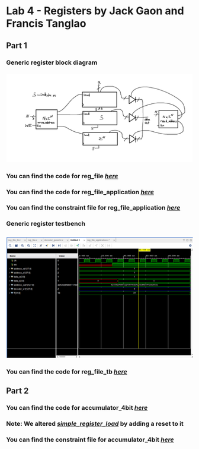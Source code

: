 # Lab 4 - Registers by Jack Gaon and Francis Tanglao

## Part 1
### Generic register block diagram
### ![Block diagram](https://github.com/fctanglao/DigitalLogicDesignUsingVerilogLabs/blob/main/Lab%204/Part%201/generic%20register%20block%20diagram.png)
### You can find the code for reg_file [*here*](https://github.com/fctanglao/DigitalLogicDesignUsingVerilogLabs/blob/main/Lab%204/Part%201/reg_file.v)
### You can find the code for reg_file_application [*here*](https://github.com/fctanglao/DigitalLogicDesignUsingVerilogLabs/blob/main/Lab%204/Part%201/reg_file_application.v)
### You can find the constraint file for reg_file_application [*here*](https://github.com/fctanglao/DigitalLogicDesignUsingVerilogLabs/blob/main/Lab%204/Part%201/Nexys-A7-100T-Master.xdc)

### Generic register testbench
### ![Testbench](https://github.com/fctanglao/DigitalLogicDesignUsingVerilogLabs/blob/main/Lab%204/Part%201/reg_file%20testbench.png)
### You can find the code for reg_file_tb [*here*](https://github.com/fctanglao/DigitalLogicDesignUsingVerilogLabs/blob/main/Lab%204/Part%201/reg_file_tb.v)

## Part 2
### You can find the code for accumulator_4bit [*here*](https://github.com/fctanglao/DigitalLogicDesignUsingVerilogLabs/blob/main/Lab%204/Part%202/accumulator_4bit.v)
### Note: We altered [*simple_register_load*](https://github.com/fctanglao/DigitalLogicDesignUsingVerilogLabs/blob/main/Lab%204/Part%202/simple_register_load.v) by adding a reset to it
### You can find the constraint file for accumulator_4bit [*here*](https://github.com/fctanglao/DigitalLogicDesignUsingVerilogLabs/blob/main/Lab%204/Part%202/Nexys-A7-100T-Master.xdc)
